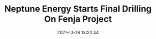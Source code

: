 ---
"title": "Neptune Energy Starts Final Drilling On Fenja Project"
"date": "2021-10-26 13:22:44"
"feed_name": "RIGZONE"
"feed_website": "http://www.rigzone.com/"
"feed_rss": "http://www.rigzone.com/news/rss/rigzone_latest.aspx"
"link": "https://www.rigzone.com/news/neptune_energy_starts_final_drilling_on_fenja_project-26-oct-2021-166820-article/?rss=true"
"source": "None"
"file": "_posts/2021-1-1-c30aac3a33e8ef6c40de3bfc62a844765f5d070e.md"
"accident": "0"
"drilling": "0"
"dead": "0"
"injured": "0"
"arrested": "0"
"place": "unknown place"
"where": "unknown site"
"causes": "unknown"
"place_uri": "unknown place"
---